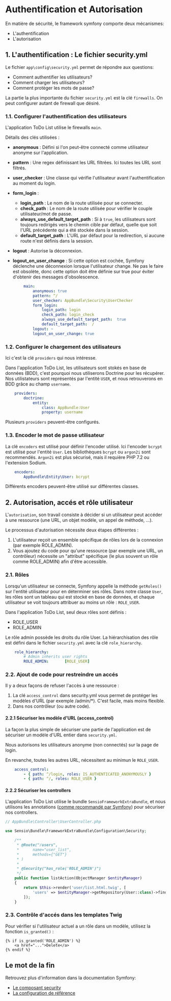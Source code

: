 # Authentification et Autorisation

En matière de sécurité, le framework symfony comporte deux mécanismes:

* L'authentification
* L'autorisation

## 1. L'authentification : Le fichier security.yml

Le fichier `app\config\security.yml` permet de répondre aux questions:

* Comment authentifier les utilisateurs?
* Comment charger les utilisateurs?
* Comment protèger les mots de passe?

La partie la plus importante du fichier `security.yml` est la clé `firewalls`.
On peut configurer autant de firewall que désiré.

### 1.1. Configurer l'authentification des utilisateurs

L'application ToDo List utilise le firewalls `main`.

Détails des clés utilisées :

* **anonymous** : Défini si l'on peut-être connecté comme utilisateur anonyme sur l'application.

* **pattern** : Une regex définissant les URL filtrées. Ici toutes les URL sont filtrés.

* **user_checker** : Une classe qui vérifie l'utilisateur avant l'authentification au moment du login.

* **form_login** :

  * **login_path** : Le nom de la route utilisée pour se connecter.
  * **check_path** : Le nom de la route utilisée pour vérifier le couple utilisateur/mot de passe.
  * **always_use_default_target_path** : Si à `true`, les utilisateurs sont toujours redirigés vers le chemin cible par défaut, quelle que soit l'URL précédente qui a été stockée dans la session.
  * **default_target_path** : L'URL par défaut pour la redirection, si aucune route n'est définis dans la session.

* **logout** : Autorise la déconnexion.

* **logout_on_user_change** : Si cette option est cochée, Symfony déclenche une déconnexion lorsque l'utilisateur change. Ne pas le faire est obsolète, donc cette option doit être définie sur true pour éviter d'obtenir des messages d'obsolescence.

```yml
        main:
            anonymous: true
            pattern: ^/
            user_checker: AppBundle\Security\UserChecker
            form_login:
                login_path: login
                check_path: login_check
                always_use_default_target_path:  true
                default_target_path:  /
            logout: ~
            logout_on_user_change: true
```

### 1.2. Configurer le chargement des utilisateurs

Ici c'est la clé `providers` qui nous intéresse.

Dans l'application ToDo List, les utilisateurs sont stokés en base de données (BDD), c'est pourquoi nous utiliserons Doctrine pour les récupérer.
Nos utilistateurs sont représentés par l'entité `USER`, et nous retrouverons en BDD grâce au champ `username`.

```yml
    providers:
        doctrine:
            entity:
                class: AppBundle:User
                property: username
```

Plusieurs `providers` peuvent-être configurés.

### 1.3. Encoder le mot de passe utilisateur

La clé `encoders` est utilisé pour définir l'encoder utilisé.
Ici l'encoder `bcrypt` est utilisé pour l'entité `User`.
Les bibliothèques `bcrypt` ou `argon2i` sont recommendés. `Argon2i` est plus sécurisé, mais il requière PHP 7.2 ou l'extension Sodium.

```yml
    encoders:
        AppBundle\Entity\User: bcrypt
```

Différents encoders peuvent-être utilisé sur différentes classes.

## 2. Autorisation, accés et rôle utilisateur

L'`autorisation`, son travail consiste à décider si un utilisateur peut accéder à une ressource (une URL, un objet modèle, un appel de méthode, ...).

Le processus d'autorisation nécessite deux étapes différentes :

1. L'utilisateur reçoit un ensemble spécifique de rôles lors de la connexion (par exemple ROLE_ADMIN).
2. Vous ajoutez du code pour qu'une ressource (par exemple une URL, un contrôleur) nécessite un "attribut" spécifique (le plus souvent un rôle comme ROLE_ADMIN) afin d'être accessible.

### 2.1. Rôles

Lorsqu'un utilisateur se connecte, Symfony appelle la méthode `getRoles()` sur l'entité utilisateur pour en déterminer ses rôles.
Dans notre classe `User`, les rôles sont un tableau qui est stocké en base de données, et chaque utilisateur se voit toujours attribuer au moins un rôle : `ROLE_USER`.

Dans l'application ToDo List, seul deux rôles sont définis :

* ROLE_USER
* ROLE_ADMIN

Le rôle admin possède les droits du rôle User. La hiérarchisation des rôle est défini dans le fichier `security.yml` avec la clé `role_hierarchy`.

```yml
    role_hierarchy:
        # Admin inherits user rights
        ROLE_ADMIN:       [ROLE_USER]
```

### 2.2. Ajout de code pour restreindre un accés

Il y a deux façons de refuser l'accès à une ressource :

1. La clé `access_control` dans security.yml vous permet de protéger les modèles d'URL (par exemple /admin/*). C'est facile, mais moins flexible.
2. Dans nos contrôleur (ou autre code).

#### 2.2.1 Sécuriser les modèle d'URL (access_control)

La façon la plus simple de sécuriser une partie de l'application est de sécuriser un modèle d'URL entier dans `security.yml`.

Nous autorisons les utilisateurs anonyme (non connectés) sur la page de login.

En revanche, toutes les autres URL, nécessitent au minimun le `ROLE_USER`.

```yml
    access_control:
        - { path: ^/login, roles: IS_AUTHENTICATED_ANONYMOUSLY }
        - { path: ^/, roles: ROLE_USER }
```

#### 2.2.2 Sécuriser les controllers

L'application ToDo List utilise le bundle `SensioFrameworkExtraBundle`, et nous utilisons les annotations ([comme recommandé par Symfony](https://symfony.com/doc/3.4/best_practices/security.html#the-security-annotation)) pour sécuriser nos controllers.

```php
// AppBundle\Controller\UserController.php

use Sensio\Bundle\FrameworkExtraBundle\Configuration\Security;

    /**
     * @Route("/users",
     *      name="user_list",
     *      methods={"GET"}
     * )
     *
     * @Security("has_role('ROLE_ADMIN')")
     */
    public function listAction(ObjectManager $entityManager)
    {
        return $this->render('user/list.html.twig', [
            'users' => $entityManager->getRepository(User::class)->findAll(),
        ]);
    }
```

### 2.3. Contrôle d'accés dans les templates Twig

Pour vérifier si l'utilisateur actuel a un rôle dans un modèle, utilisez la fonction `is_granted()` :

```twig
{% if is_granted('ROLE_ADMIN') %}
    <a href="...">Delete</a>
{% endif %}
```

## Le mot de la fin

Retrouvez plus d'information dans la documentation Symfony:

* [Le composant security](https://symfony.com/doc/3.4/security.html)
* [La configuration de référence](https://symfony.com/doc/3.4/reference/configuration/security.html)
